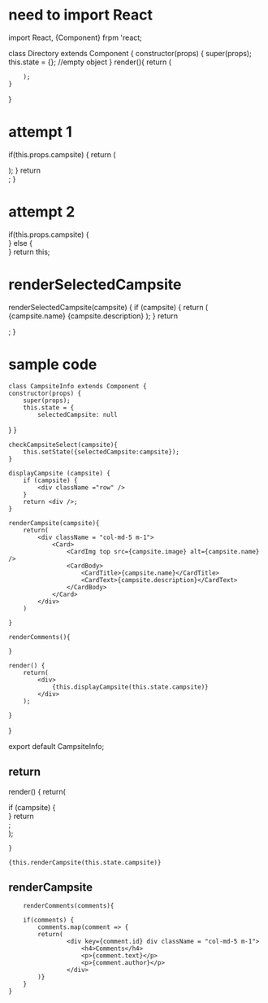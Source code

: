 # need to import React
import React, {Component} frpm 'react;

class Directory extends Component {
    constructor(props) {
        super(props);
        this.state = {}; //empty object
    } 
    render(){
        return (

        );
    }
}

# attempt 1
if(this.props.campsite) {
            return (
                <div className="row" />
            );
        }
        return <div />;
        }

# attempt 2
<div>
                if(this.props.campsite) {
                        <div className="row"></div>
                    } else {
                        <div></div>
                    }
                    return this; 
            </div>

# renderSelectedCampsite
   renderSelectedCampsite(campsite) {
        if (campsite) {
            return (
                <Card>
                    <CardImg top src={campsite.image} alt={campsite.name} />
                    <CardBody>
                        <CardTitle>{campsite.name}</CardTitle>
                        <CardText>{campsite.description}</CardText>
                    </CardBody>
                </Card>
            );
        }
        return <div />;
    }

# sample code

    class CampsiteInfo extends Component {
    constructor(props) {
        super(props);
        this.state = {
            selectedCampsite: null
}
    } 

    checkCampsiteSelect(campsite){
        this.setState({selectedCampsite:campsite});
    }

    displayCampsite (campsite) {
        if (campsite) {
            <div className ="row" />
        }
        return <div />;
    }

    renderCampsite(campsite){
        return(
            <div className = "col-md-5 m-1">
                <Card>
                    <CardImg top src={campsite.image} alt={campsite.name} />
                    <CardBody>
                        <CardTitle>{campsite.name}</CardTitle>
                        <CardText>{campsite.description}</CardText>
                    </CardBody>
                </Card>
            </div>
        )

    }

    renderComments(){

    }
        
    render() {
        return(
            <div>
                {this.displayCampsite(this.state.campsite)}
            </div>
        );
        
    }
}

export default CampsiteInfo;

## return
   render() {
        return(
            <div>
                if (campsite) {
                    <div className ="row" />
                }
                return <div />;
            </div>
        );
        
    }

    {this.renderCampsite(this.state.campsite)}

## renderCampsite

        renderComments(comments){

        if(comments) {
            comments.map(comment => {
            return(
                    <div key={comment.id} div className = "col-md-5 m-1">
                        <h4>Comments</h4>
                        <p>{comment.text}</p>
                        <p>{comment.author}</p>
                    </div>
            )}
        }
    }